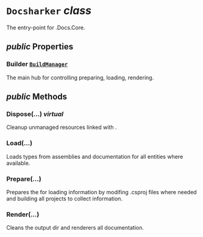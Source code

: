 # <code><span title="The entry-point for .Docs.Core.">Docsharker</span></code> *class*

The entry-point for .Docs.Core.

## *public* Properties

### Builder <code><a href="BuildManager.md">BuildManager</a></code>

The main hub for controlling preparing, loading, rendering.



## *public* Methods

### Dispose(...) *virtual*

Cleanup unmanaged resources linked with <see cref="P:DotDocs.Core.Docsharker.Builder" />.



### Load(...)

Loads types from assemblies and documentation for all entities where available.



### Prepare(...)

Prepares the <see cref="T:DotDocs.Core.BuildManager" /> for loading information by modifing .csproj files where needed and building all projects to collect information.



### Render(...)

Cleans the output dir and renderers all documentation.

